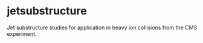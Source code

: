 # jetsubstructure
Jet substructure studies for application in heavy ion collisions from the CMS experiment.
